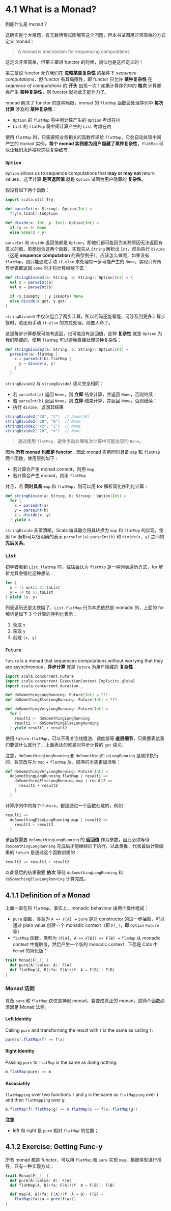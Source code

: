 # 4.1 What is a Monad?

到底什么是 monad？

这确实是个大难题，有无数博客试图解答这个问题，但本书试图用非常简单的方式定义 monad：

>A monad is mechanism for sequencing computations.

这定义非常简单，但第三章讲 functor 的时候，貌似也是这样定义的！

第三章说 functor 允许我们在 **忽略某些复杂性** 的条件下 *sequence computations*，但 functor 有其局限性，即 functor 只允许 **某种复杂性** 在 *sequence of computations* 的 **开头** 出现一次！如果计算序列中的 **每次** 计算都会产生 **某种复杂性**，则 functor 就对此无能为力了。

monad 解决了 functor 的这种局限，monad 的 `flatMap` 函数会处理序列中 **每次计算** 涉及的 **某种复杂性**：

* `Option` 的 `flatMap` 将中间计算产生的 `Option` 考虑在内
* `List` 的 `flatMap` 将中间计算产生的 `List` 考虑在内

使用 `flatMap` 时，只需要把业务相关的函数传递给 `flatMap`，它会自动处理中间产生的 monad 实例，**每个 monad 实例都为用户隐藏了某种复杂性**，`flatMap` 可以让我们永远摆脱这些复杂细节：

### `Option`

`Option` allows us to sequence computations that **may or may not** return values，这里计算 **是否返回值** 就是 `Option` 试图为用户隐藏的 **复杂性**。

假设有如下两个函数：

```Scala
import scala.util.Try

def parseInt(v: String): Option[Int] =
  Try(v.toInt).toOption

def divide(x: Int, y: Int): Option[Int] =
  if (y == 0) None
  else Some(x / y)
```

`parseInt` 和 `divide` 返回值都是 `Option`，即他们都可能因为某种原因无法返回有意义的值，若想组合这两个函数，实现先从 `String` 解析出 `Int`，然后执行 `divide`（这是 **sequence computation** 的典型例子），应该怎么做呢，如果没有 `flatMap`，则只能通过手动 `if-else` 来处理每一步可能产生的 `None`，实现只有所有步骤都返回 `Some` 时才将计算继续下去：

```Scala
def stringDivide3(a: String, b: String): Option[Int] = {
  val x = parseInt(a)
  val y = parseInt(b)

  if (x.isEmpty || y.isEmpty) None
  else divide(x.get, y.get)
}
```

`stringDivide3` 中仅仅组合了两步计算，所以代码还能看懂，可涉及到更多计算步骤时，若还用手动 `if-else` 的方式处理，则要人命了。

这里每步计算都既可能有返回，也可能没有返回值，这种 **复杂性** 就是 `Option` 为我们隐藏的，使用 `flatMap` 可以避免直接处理这种复杂性：

```Scala
def stringDivide2(a: String, b: String): Option[Int] =
  parseInt(a).flatMap {
    x ⇒ parseInt(b).flatMap {
      y ⇒ divide(x, y)
    }
  }
```

`stringDivide2` 与 `stringDivide3` 语义完全相同：

* 若 `parseInt(a)` 返回 `None`，则 **立即** 结束计算，并返回 `None`，否则继续：
* 若 `parseInt(b)` 返回 `None`，则 **立即** 结束计算，并返回 `None`，否则继续：
* 执行 `divide`，返回其结果

```Scala
stringDivide2("20", "2")  // Some(10)
stringDivide2("20", "0")  // None
stringDivide2("xx", "2")  // None
stringDivide2("20", "x")  // None
```

>通过使用 `flatMap`，避免手动处理每次计算中可能出现的 `None`。

因为 **所有 monad 也都是 functor**，因此 monad 实例同时具备 `map` 和 `flatMap` 两个函数，使用原则如下：

* 若计算会产生 monad content，则用 `map`
* 若计算会产生 monad，则用 `flatMap`

并且，若 **同时具备** `map` 和 `flatMap`，则可以用 for 解析简化序列化计算：

```Scala
def stringDivide(a: String, b: String): Option[Int] =
  for {
    x ← parseInt(a)
    y ← parseInt(b)
    z ← divide(x, y)
  } yield z
```

`stringDivide` 非常清晰，Scala 编译器会将其转换为 `map` 和 `flatMap` 的实现，使用 for 解析可以很明确的表示 `parseInt(a)` `parseInt(b)` 和 `divide(x, y)` 之间的 **先后关系**。

### `List`

初学者看到 `List.flatMap` 时，往往会认为 `flatMap` 是一种列表遍历方式，for 解析尤其会强化这种想法：

```Scala
for {
  x ← (1 until 3).toList
  y ← (4 to 5).toList
} yield (x, y)
```

列表遍历还是太狭隘了，`List.flatMap` 行为本质依然是 monadic 的，上面的 for 解析是如下 3 个计算的序列化表示：

1. 获取 `x`
2. 获取 `y`
3. 创建 `(x, y)`

### `Future`

`Future` is a monad that sequences computations without worrying that they are asynchronous，**异步计算** 就是 `Future` 为用户隐藏的 **复杂性**：

```Scala
import scala.concurrent.Future
import scala.concurrent.ExecutionContext.Implicits.global
import scala.concurrent.duration._

def doSomethingLongRunning: Future[Int] = ???
def doSomethingElseLongRunning: Future[Int] = ???

def doSomethingVeryLongRunning: Future[Int] =
  for {
    result1 <- doSomethingLongRunning
    result2 <- doSomethingElseLongRunning
  } yield result1 + result2
```

使用 `Future.flatMap`，可以不再关注线程池、调度器等 **底层细节**，只需要表达我们要做什么就行了，上面表达的就是对异步计算的 `get` 语义。

注意，`doSomethingLongRunning` 和 `doSomethingElseLongRunning` 是顺序执行的，将其改写为 `map` + `flatMap` 后，顺序的本质更加清晰：

```Scala
def doSomethingVeryLongRunning: Future[Int] =
  doSomethingLongRunning.flatMap { result1 =>
    doSomethingElseLongRunning.map { result2 =>
      result1 + result2
    }
  }
```

计算序列中的每个 `Future`，都是通过一个函数创建的，例如：

```Scala
result1 =>
  doSomethingElseLongRunning.map { result2 =>
    result1 + result2
  }
```

该函数需要 `doSomethingLongRunning` 的 **返回值** 作为参数，因此必须等待 `doSomethingLongRunning` 完成后才能继续向下执行，以此类推，代表最后计算结果的 `Future` 是通过这个函数创建的：

```Scala
result2 => result1 + result2
```

以此最后的结果需要 **依次** 等待 `doSomethingLongRunning` 和 `doSomethingElseLongRunning` 计算完成。

## 4.1.1 Definition of a Monad

上面一直在将 `flatMap`，事实上，monadic behaviour 由两个操作组成：

* `pure` 函数，类型为 `A => F[A]`
  + `pure` 是对 constructor 的进一步抽象，可以通过 plain value 创建一个 monadic context（即 `F[_]`，即 `Option` `Future` 等）
* `flatMap` 函数，类型为 `(F[A], A => F[B]) => F[B]`
  + `flaMap` 从 monadic context 中提取值，然后产生一个新的 monadic context
  
下面是 Cats 中 `Monad` 的简化版：

```Scala
trait Monad[F[_]] {
  def pure[A](value: A): F[A]
  def flatMap[A, B](fa: F[A])(f: A ⇒ F[B]): F[B]
}
```

### Monad 法则

具备 `pure` 和 `flatMap` 仅仅是神似 monad，要变成真正的 monad，这两个函数必须满足 Monad 法则。

#### Left Identity

Calling `pure` and transforming the result with `f` is the same as calling `f`:

```Scala
pure(x).flatMap(f) == f(x)
```

#### Right Identity

Passing `pure` to `flatMap` is the same as doing nothing:

```Scala
m.flatMap(pure) == m
```

#### Associatity

`flatMapping` over two functions `f` and `g` is the same as `flatMapping` over `f` and then `flatMapping` over `g`:

```Scala
m.flatMap(f).flatMap(g) == m.flatMap(x => f(x).flatMap(g))
```

**注意**

* left 和 right 是 `pure` 相对 `flatMap` 的位置；

## 4.1.2 Exercise: Getting Func-y

所有 monad 都是 functor，可以用 `flatMap` 和 `pure` 实现 `map`，根据类型进行推导，只有一种实现方式：

```Scala
trait Monad[F[_]] {
  def pure[A](value: A): F[A]
  def flatMap[A, B](fa: F[A])(f: A ⇒ F[B]): F[B]

  def map[A, B](fa: F[A])(f: A ⇒ B): F[B] =
    flatMap(fa)(a ⇒ pure(f(a)))
}
```
